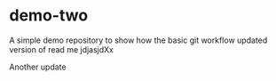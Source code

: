 # demo-two
A simple demo repository to show how the basic git workflow
updated version of read me jdjasjdXx

Another update 




